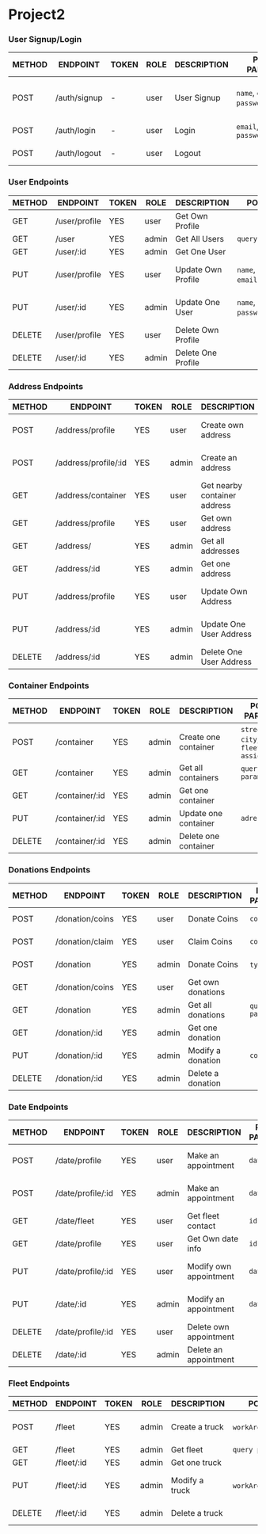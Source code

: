 # Project2

### User Signup/Login

METHOD | ENDPOINT         | TOKEN | ROLE | DESCRIPTION              | POST PARAMS                               | RETURNS
-------|------------------|-------|------|---------------------|------------------------------------------------|--------------------
POST   | /auth/signup     | -     | user | User Signup         | `name`, `email`, `password`,`phone`            | {msg: string, token: token }
POST   | /auth/login      | -     | user | Login               | `email`, `password`                            | {msg: string}
POST   | /auth/logout     | -     | user | Logout              |                                                | {msg: string}


### User Endpoints

METHOD | ENDPOINT         | TOKEN | ROLE  | DESCRIPTION        | POST PARAMS                                     | RETURNS
-------|------------------|-------|-------|--------------------|-------------------------------------------------|--------------------
GET    | /user/profile    | YES   | user  | Get Own Profile    |                                                 | {user}
GET    | /user            | YES   | admin | Get All Users      | `query params`                                  | [{users}]
GET    | /user/:id        | YES   | admin | Get One User       |                                                 | {user}
PUT    | /user/profile    | YES   | user  | Update Own Profile |  `name`, `email`,`phone`,`password`             | {msg: string, {profile}}
PUT    | /user/:id        | YES   | admin | Update One User    |   `name`, `email`, `password`,`phone`           | {msg: string, {profile}}
DELETE | /user/profile    | YES   | user  | Delete Own Profile |                                                 | {msg: string}
DELETE | /user/:id        | YES   | admin | Delete One Profile |                                                 | {msg: string}

### Address Endpoints

METHOD | ENDPOINT          | TOKEN | ROLE  | DESCRIPTION        | POST PARAMS                                     | RETURNS
-------|-------------------|-------|-------|--------------------|-------------------------------------------------|--------------------
POST   | /address/profile  | YES   | user  | Create own address |`street`,`number`,`flat`,`PC`,`city`             | {msg: string, adress}
POST   | /address/profile/:id| YES | admin | Create an address  |`street`,`number`,`flat`,`PC`,`city`             | {msg: string, adress}
GET    | /address/container| YES   | user  | Get nearby container address|                                        | [{containers adress}]
GET    | /address/profile  | YES   | user  | Get own address    |                                                 | {user adress}
GET    | /address/         | YES   | admin | Get all addresses  |                                                 | [{adress}]
GET    | /address/:id      | YES   | admin | Get one address    |                                                 | {adress}
PUT    | /address/profile  | YES   | user  | Update Own Address |  `Address`                                      | {msg: string, {adress}}
PUT    | /address/:id      | YES   | admin | Update One User Address|   `address`                                 | {msg: string, {adress}}
DELETE | /address/:id      | YES   | admin | Delete One User Address|                                             | {msg: string}

### Container Endpoints

METHOD | ENDPOINT         | TOKEN | ROLE  | DESCRIPTION          | POST PARAMS                                  | RETURNS
-------|------------------|-------|-------|----------------------|----------------------------------------------|--------------------
POST   | /container       | YES   | admin | Create one container |  `street`, `city`, `fleet assignment`                 | {msg: string, {container}}
GET    | /container       | YES   | admin | Get all containers   |  `query params`                              | [{Containers}]
GET    | /container/:id   | YES   | admin | Get one container    |                                              | {Containers}
PUT    | /container/:id   | YES   | admin | Update one container |  `adress`                                    | {msg: string, {container}}
DELETE | /container/:id   | YES   | admin | Delete one container |                                              | {msg: string}

### Donations Endpoints

METHOD | ENDPOINT         | TOKEN | ROLE  | DESCRIPTION        | POST PARAMS                                     | RETURNS
-------|------------------|-------|-------|--------------------|-------------------------------------------------|--------------------
POST   | /donation/coins  |  YES  | user  | Donate Coins       |   `coins`                                       | {msg: string, {coins}}
POST   | /donation/claim  |  YES  | user  | Claim Coins        |   `coins`                                       | {msg: string, {coins}}
POST   | /donation        |  YES  | admin | Donate Coins       |   `types`,`id`                                  | {msg: string, {donation}}
GET    | /donation/coins  |  YES  | user  | Get own donations  |                                                 | [{donations}]
GET    | /donation        |  YES  | admin | Get all donations  |   `query params`                                | [{donations}]
GET    | /donation/:id    |  YES  | admin | Get one donation   |                                                 | {donations}
PUT    | /donation/:id    |  YES  | admin | Modify a donation  |   `coins`                                       | {msg: string, {donation}}
DELETE | /donation/:id    |  YES  | admin | Delete a donation  |                                                 | {msg: string}

### Date Endpoints

METHOD | ENDPOINT         | TOKEN | ROLE  | DESCRIPTION           | POST PARAMS                                  | RETURNS
-------|------------------|-------|-------|-----------------------|----------------------------------------------|--------------------
POST   | /date/profile    | YES   | user  | Make an appointment   |   `date`                                     | {msg: string, {date}}
POST   | /date/profile/:id| YES   | admin | Make an appointment   |   `date`                                     | {msg: string, {date}}
GET    | /date/fleet      | YES   | user  | Get fleet contact     |     `id`                                     | {contact}
GET    | /date/profile    | YES   | user  | Get Own date info     |   `id`                                       | {date}
PUT    | /date/profile/:id| YES   | user  | Modify own appointment|   `date`                                     | {msg: string, date:date}
PUT    | /date/:id        | YES   | admin | Modify an appointment |   `date`                                     | {msg: string, date:date}
DELETE | /date/profile/:id| YES   | user  | Delete own appointment|                                              | {msg: string}
DELETE | /date/:id        | YES   | admin | Delete an appointment |                                              | {msg: string}

### Fleet Endpoints

METHOD | ENDPOINT         | TOKEN | ROLE  | DESCRIPTION       | POST PARAMS                                     | RETURNS
-------|------------------|-------|-------|-------------------|-------------------------------------------------|--------------------
POST   | /fleet           | YES   | admin | Create a truck    |   `workArea`,`contact`,`status`                 | {msg: string, {truck}}
GET    | /fleet           | YES   | admin | Get fleet         |   `query params`                                | [{fleet}]
GET    | /fleet/:id       | YES   | admin | Get one truck     |                                                 | {truck}
PUT    | /fleet/:id       | YES   | admin | Modify a truck    |   `workArea`,`contact`,`status`                 | {msg: string, fleet:truck}
DELETE | /fleet/:id       | YES   | admin | Delete a truck    |                                                 | {msg: string}
